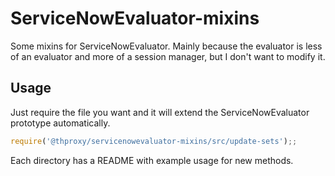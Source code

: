 # ServiceNowEvaluator-mixins

Some mixins for ServiceNowEvaluator. Mainly because the evaluator is less of an evaluator
and more of a session manager, but I don't want to modify it.

## Usage

Just require the file you want and it will extend the ServiceNowEvaluator prototype automatically.

```js
require('@thproxy/servicenowevaluator-mixins/src/update-sets');;
```

Each directory has a README with example usage for new methods.
